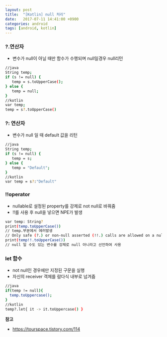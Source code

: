 ```yaml
---
layout: post
title:  "[Kotlin] null 처리"
date:   2017-07-11 14:41:00 +0900
categories: android
tags: [android, kotlin]
---
```


### ?.연산자
- 변수가 null이 아닐 때만 함수가 수행되며 null일경우 null리턴
```bash
//java
String temp;
if (s != null) {
   temp = s.toUpperCase();
} else {
   temp = null;
} 
//kotlin
var temp;
temp = s?.toUpperCase()
```

### ?: 연산자
- 변수가 null 일 때 default 값을 리턴

```bash
//java
String temp;
if (s != null) {
   temp = s;
} else {
   temp = "Default";
} 
//kotlin
var temp = s?:"Default"
```

### !!operator
- nullable로 설정된 property를 강제로 not null로 바꿔줌
- !!를 사용 후  null을 넣으면 NPE가 발생

```bash
var temp: String?
print(temp.toUpperCase()) 
// temp.부분에서 에러발생
// Only safe (?.) or non-null asserted (!!.) calls are allowed on a nullable receiver of type String?
print(temp!!.toUpperCase()) 
// null 일 수도 있는 변수를 강제로 null 아니라고 선언하여 사용
```

### let 함수
- not null인 경우에만 지정된 구문을 실행
- 자신의 receiver 객체를 람다식 내부로 넘겨줌

```bash
//java
if(temp != null){
  temp.toUppercase();
}
//kotlin
temp?.let{ it -> it.toUppercase() }
```

**참고**
- https://tourspace.tistory.com/114